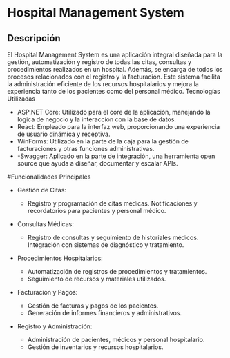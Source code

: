 # Hospital Management System
## Descripción

El Hospital Management System es una aplicación integral diseñada para la gestión, automatización y registro de todas las citas, consultas y procedimientos realizados en un hospital. Además, se encarga de todos los procesos relacionados con el registro y la facturación. Este sistema facilita la administración eficiente de los recursos hospitalarios y mejora la experiencia tanto de los pacientes como del personal médico.
Tecnologías Utilizadas

   - ASP.NET Core: Utilizado para el core de la aplicación, manejando la lógica de negocio y la interacción con la base de datos.
   - React: Empleado para la interfaz web, proporcionando una experiencia de usuario dinámica y receptiva.
   - WinForms: Utilizado en la parte de la caja para la gestión de facturaciones y otras funciones administrativas.
   - -Swagger: Aplicado en la parte de integración, una herramienta open source que ayuda a diseñar, documentar y escalar APIs.

#Funcionalidades Principales

   - Gestión de Citas:
      -  Registro y programación de citas médicas.
        Notificaciones y recordatorios para pacientes y personal médico.

   - Consultas Médicas:
       - Registro de consultas y seguimiento de historiales médicos.
        Integración con sistemas de diagnóstico y tratamiento.

   - Procedimientos Hospitalarios:
       - Automatización de registros de procedimientos y tratamientos.
       - Seguimiento de recursos y materiales utilizados.

   - Facturación y Pagos:
       - Gestión de facturas y pagos de los pacientes.
      - Generación de informes financieros y administrativos.

   - Registro y Administración:
       - Administración de pacientes, médicos y personal hospitalario.
       - Gestión de inventarios y recursos hospitalarios.
